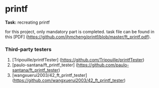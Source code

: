 # printf

**Task:** recreating printf

for this project, only mandatory part is completed. 
task file can be found in this [PDF] (https://github.com/jhmcheng/printf/blob/master/ft_printf.pdf).

### Third-party testers
1. [Tripouille/printfTester] (https://github.com/Tripouille/printfTester)
2. [paulo-santana/ft_printf_tester] (https://github.com/paulo-santana/ft_printf_tester)
3. [wangxuerui2003/42_ft_printf_tester] (https://github.com/wangxuerui2003/42_ft_printf_tester)

